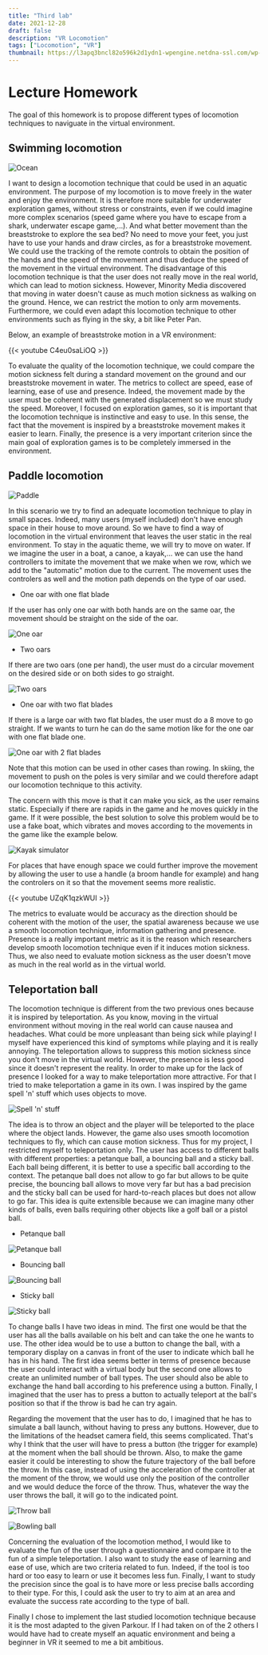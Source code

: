 ```yaml
---
title: "Third lab"
date: 2021-12-28
draft: false
description: "VR Locomotion"
tags: ["Locomotion", "VR"]
thumbnail: https://l3apq3bncl82o596k2d1ydn1-wpengine.netdna-ssl.com/wp-content/uploads/2019/06/KATloco_5.jpg
---
```


# Lecture Homework


The goal of this homework is to propose different types of locomotion techniques to naviguate in the virtual environment.

## Swimming locomotion

![Ocean](https://cdn.akamai.steamstatic.com/steam/apps/422760/ss_0bf5988da6f464d136e1f1e92506f8a71907f9d7.1920x1080.jpg?t=1517860245 "Ocean")


I want to design a locomotion technique that could be used in an aquatic environment. 
The purpose of my locomotion is to move freely in the water and enjoy the environment. 
It is therefore more suitable for underwater exploration games, without stress or constraints, 
even if we could imagine more complex scenarios (speed game where you have to escape from a shark, underwater escape game,...). 
And what better movement than the breaststroke to explore the sea bed? No need to move your feet, you just have to use your hands and draw circles, as for a breaststroke movement. 
We could use the tracking of the remote controls to obtain the position of the hands and the speed of the movement and thus deduce the speed of the movement in the virtual environment. 
The disadvantage of this locomotion technique is that the user does not really move in the real world, which can lead to motion sickness. 
However, Minority Media discovered that moving in water doesn't cause as much motion sickness as walking on the ground. Hence, we can restrict the motion to only arm movements. 
Furthermore, we could even adapt this locomotion technique to other environments such as flying in the sky, a bit like Peter Pan. 

Below, an example of breaststroke motion in a VR environment:

{{< youtube C4eu0saLiOQ >}}

To evaluate the quality of the locomotion technique, we could compare the motion sickness felt during a standard movement on the ground and our breaststroke movement in water. 
The metrics to collect are speed, ease of learning, ease of use and presence. Indeed, the movement made by the user must be coherent with the generated displacement so we must study the speed. 
Moreover, I focused on exploration games, so it is important that the locomotion technique is instinctive and easy to use. 
In this sense, the fact that the movement is inspired by a breaststroke movement makes it easier to learn. 
Finally, the presence is a very important criterion since the main goal of exploration games is to be completely immersed in the environment.


## Paddle locomotion

![Paddle](https://www.realite-virtuelle.com/wp-content/uploads/2021/07/Kayak_VR_image3-1024x576-1.jpg "Paddle")

In this scenario we try to find an adequate locomotion technique to play in small spaces. Indeed, many users (myself included) don't have enough space in their house to move around. 
So we have to find a way of locomotion in the virtual environment that leaves the user static in the real environment. To stay in the aquatic theme, we will try to move on water. 
If we imagine the user in a boat, a canoe, a kayak,... we can use the hand controllers to imitate the movement that we make when we row, which we add to the "automatic" motion due to the current. 
The movement uses the controlers as well and the motion path depends on the type of oar used. 

- One oar with one flat blade

If the user has only one oar with both hands are on the same oar, the movement should be straight on the side of the oar. 

![One oar](https://cdn.dribbble.com/users/230073/screenshots/3780396/kayak8.gif "One oar")

- Two oars

If there are two oars (one per hand), the user must do a circular movement on the desired side or on both sides to go straight. 

![Two oars](https://mir-s3-cdn-cf.behance.net/project_modules/fs/3ae4f472574477.5bec032ec5810.gif "Two oars")

- One oar with two flat blades

If there is a large oar with two flat blades, the user must do a 8 move to go straight. If we wants to turn he can do the same motion like for the one oar with one flat blade one. 

![One oar with 2 flat blades](https://i.pinimg.com/originals/ef/d8/16/efd816c1af96ef7b6e0196e3eecaba89.gif "One oar with 2 flat blades")

Note that this motion can be used in other cases than rowing. In skiing, the movement to push on the poles is very similar and we could therefore adapt our locomotion technique to this activity.

The concern with this move is that it can make you sick, as the user remains static. Especially if there are rapids in the game and he moves quickly in the game. 
If it were possible, the best solution to solve this problem would be to use a fake boat, which vibrates and moves according to the movements in the game like the example below.

![Kayak simulator](https://www.vr-show.fr/wp-content/uploads/2020/01/Animation-simulateur-Kayak-VR.jpg "Kayak simulator")

For places that have enough space we could further improve the movement by allowing the user to use a handle (a broom handle for example) and hang the controlers on it so that the movement seems more realistic. 

{{< youtube UZqK1qzkWUI >}}

The metrics to evaluate would be accuracy as the direction should be coherent with the motion of the user, the spatial awareness because we use a smooth locomotion technique,
information gathering and presence. Presence is a really important metric as it is the reason which researchers develop smooth locomotion technique even if it induces 
motion sickness. Thus, we also need to evaluate motion sickness as the user doesn't move as much in the real world as in the virtual world.


## Teleportation ball

The locomotion technique is different from the two previous ones because it is inspired by teleportation. 
As you know, moving in the virtual environment without moving in the real world can cause nausea and headaches. 
What could be more unpleasant than being sick while playing! I myself have experienced this kind of symptoms while playing and it is really annoying.
The teleportation allows to suppress this motion sickness since you don't move in the virtual world. However, the presence is less good since it doesn't represent the reality. 
In order to make up for the lack of presence I looked for a way to make teleportation more attractive. For that I tried to make teleportation a game in its own. 
I was inspired by the game spell 'n' stuff which uses objects to move. 


![Spell 'n' stuff](http://lbertrand417.github.io/IGD301-blog/spell_n_stuff.gif)


The idea is to throw an object and the player will be teleported to the place where the object lands. 
However, the game also uses smooth locomotion techniques to fly, which can cause motion sickness. Thus for my project, I restricted myself to teleportation only. 
The user has access to different balls with different properties: a petanque ball, a bouncing ball and a sticky ball. Each ball being different, 
it is better to use a specific ball according to the context. The petanque ball does not allow to go far but allows to be quite precise, 
the bouncing ball allows to move very far but has a bad precision and the sticky ball can be used for hard-to-reach places but does not allow to go far. 
This idea is quite extensible because we can imagine many other kinds of balls, even balls requiring other objects like a golf ball or a pistol ball. 

- Petanque ball

![Petanque ball](http://lbertrand417.github.io/IGD301-blog/petanque_ball.gif)

- Bouncing ball

![Bouncing ball](http://lbertrand417.github.io/IGD301-blog/bouncing_ball_compresse.gif)

- Sticky ball

![Sticky ball](http://lbertrand417.github.io/IGD301-blog/sticky_ball_compresse.gif)

To change balls I have two ideas in mind. The first one would be that the user has all the balls available on his belt and can take the one he wants to use. 
The other idea would be to use a button to change the ball, with a temporary display on a canvas in front of the user to indicate which ball he has in his hand. 
The first idea seems better in terms of presence because the user could interact with a virtual body but the second one allows to create an unlimited number of ball types. 
The user should also be able to exchange the hand ball according to his preference using a button.
Finally, I imagined that the user has to press a button to actually teleport at the ball's position so that if the throw is bad he can try again.

Regarding the movement that the user has to do, I imagined that he has to simulate a ball launch, without having to press any buttons. 
However, due to the limitations of the headset camera field, this seems complicated. That's why I think that the user will have to press a button 
(the trigger for example) at the moment when the ball should be thrown. Also, to make the game easier it could be interesting to show the future trajectory of the ball before the throw. 
In this case, instead of using the acceleration of the controller at the moment of the throw, we would use only the position of the controller and we would deduce the force of the throw. 
Thus, whatever the way the user throws the ball, it will go to the indicated point.

![Throw ball](http://lbertrand417.github.io/IGD301-blog/throw_ball.gif)

![Bowling ball](http://lbertrand417.github.io/IGD301-blog/bowling.gif)

Concerning the evaluation of the locomotion method, I would like to evaluate the fun of the user through a questionnaire and compare it to the fun of a simple teleportation. 
I also want to study the ease of learning and ease of use, which are two criteria related to fun. Indeed, if the tool is too hard or too easy to learn or use it becomes less fun. 
Finally, I want to study the precision since the goal is to have more or less precise balls according to their type. 
For this, I could ask the user to try to aim at an area and evaluate the success rate according to the type of ball.

Finally I chose to implement the last studied locomotion technique because it is the most adapted to the given Parkour. 
If I had taken on of the 2 others I would have had to create myself an aquatic environment and being a beginner in VR it seemed to me a bit ambitious.

